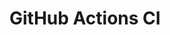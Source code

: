 # GitHub Actions CI



































































































































































































































































































































































































































































































































































































































































































































































































































































































































































































































































































































































































































































































































































































































































































































































































































































































































































































































































































































































































































































































































































































































































































































































































































































































































































































































































































































































































































































































































































































